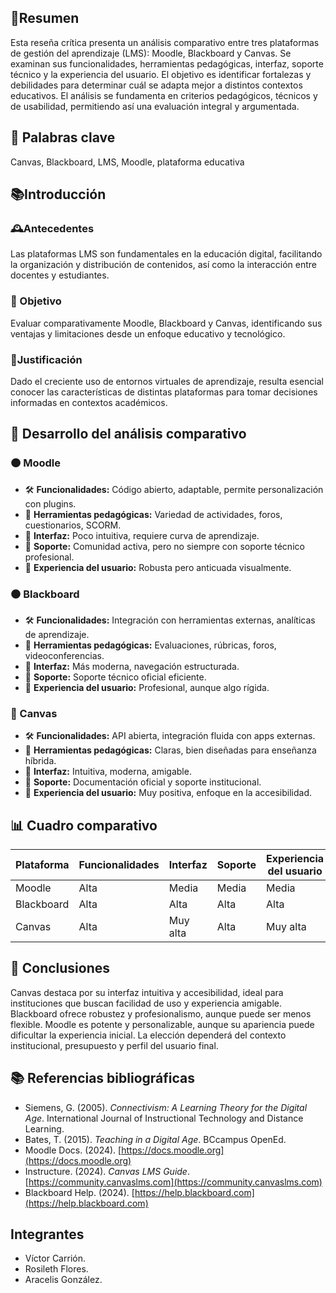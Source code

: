 ## 📝Resumen
Esta reseña crítica presenta un análisis comparativo entre tres plataformas de gestión del aprendizaje (LMS): Moodle, Blackboard y Canvas. Se examinan sus funcionalidades, herramientas pedagógicas, interfaz, soporte técnico y la experiencia del usuario. El objetivo es identificar fortalezas y debilidades para determinar cuál se adapta mejor a distintos contextos educativos. El análisis se fundamenta en criterios pedagógicos, técnicos y de usabilidad, permitiendo así una evaluación integral y argumentada.

## 🧠 Palabras clave
Canvas, Blackboard, LMS, Moodle, plataforma educativa

## 📚Introducción
### 🕰️Antecedentes
Las plataformas LMS son fundamentales en la educación digital, facilitando la organización y distribución de contenidos, así como la interacción entre docentes y estudiantes.

### 🎯 Objetivo
Evaluar comparativamente Moodle, Blackboard y Canvas, identificando sus ventajas y limitaciones desde un enfoque educativo y tecnológico.

### 📌Justificación
Dado el creciente uso de entornos virtuales de aprendizaje, resulta esencial conocer las características de distintas plataformas para tomar decisiones informadas en contextos académicos.

## 🧪 Desarrollo del análisis comparativo

### 🟠 Moodle
- 🛠️ **Funcionalidades:** Código abierto, adaptable, permite personalización con plugins.
- 📘 **Herramientas pedagógicas:** Variedad de actividades, foros, cuestionarios, SCORM.
- 🧭 **Interfaz:** Poco intuitiva, requiere curva de aprendizaje.
- 🔧 **Soporte:** Comunidad activa, pero no siempre con soporte técnico profesional.
- 👤 **Experiencia del usuario:** Robusta pero anticuada visualmente.

### ⚫ Blackboard
- 🛠️ **Funcionalidades:** Integración con herramientas externas, analíticas de aprendizaje.
- 📘 **Herramientas pedagógicas:** Evaluaciones, rúbricas, foros, videoconferencias.
- 🧭 **Interfaz:** Más moderna, navegación estructurada.
- 🔧 **Soporte:** Soporte técnico oficial eficiente.
- 👤 **Experiencia del usuario:** Profesional, aunque algo rígida.

### 🔵 Canvas
- 🛠️ **Funcionalidades:** API abierta, integración fluida con apps externas.
- 📘 **Herramientas pedagógicas:** Claras, bien diseñadas para enseñanza híbrida.
- 🧭 **Interfaz:** Intuitiva, moderna, amigable.
- 🔧 **Soporte:** Documentación oficial y soporte institucional.
- 👤 **Experiencia del usuario:** Muy positiva, enfoque en la accesibilidad.

## 📊 Cuadro comparativo

| Plataforma  | Funcionalidades | Interfaz | Soporte | Experiencia del usuario |
|-------------|-----------------|----------|---------|--------------------------|
| Moodle      | Alta            | Media    | Media   | Media                    |
| Blackboard  | Alta            | Alta     | Alta    | Alta                     |
| Canvas      | Alta            | Muy alta | Alta    | Muy alta                 |

## 🧾 Conclusiones
Canvas destaca por su interfaz intuitiva y accesibilidad, ideal para instituciones que buscan facilidad de uso y experiencia amigable. Blackboard ofrece robustez y profesionalismo, aunque puede ser menos flexible. Moodle es potente y personalizable, aunque su apariencia puede dificultar la experiencia inicial. La elección dependerá del contexto institucional, presupuesto y perfil del usuario final.

## 📚 Referencias bibliográficas
- Siemens, G. (2005). *Connectivism: A Learning Theory for the Digital Age*. International Journal of Instructional Technology and Distance Learning.
- Bates, T. (2015). *Teaching in a Digital Age*. BCcampus OpenEd.
- Moodle Docs. (2024). [https://docs.moodle.org](https://docs.moodle.org)
- Instructure. (2024). *Canvas LMS Guide*. [https://community.canvaslms.com](https://community.canvaslms.com)
- Blackboard Help. (2024). [https://help.blackboard.com](https://help.blackboard.com)

## Integrantes
- Víctor Carrión.
- Rosileth Flores.
- Aracelis González.